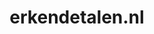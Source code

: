 ---
layout: post
title: "erkendetalen.nl"
internal_url: "/dutchgov/erkendetalen.nl.html"
subdomains_count: 2
all_subdomains_count: 2
urls_count: 2
ssl_rank: 0
http_rank: 75
url_link: /data/erkendetalen.nl/urls.txt
all_subdomains_link: /data/erkendetalen.nl/all_subdomains.txt
subdomains_link: /data/erkendetalen.nl/subdomains.txt
categories: dutchgov
---